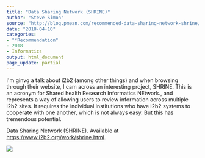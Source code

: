 ```yaml
---
title: "Data Sharing Network (SHRINE)"
author: "Steve Simon"
source: "http://blog.pmean.com/recommended-data-sharing-network-shrine/"
date: "2018-04-10"
categories:
- "*Recommendation"
- 2018
- Informatics
output: html_document
page_update: partial
---
```


I'm ginvg a talk about i2b2 (among other things) and when browsing
through their website, I cam across an interesting project, SHRINE. This
is an acronym for Shared health Research Informatics NEtwork., and
represents a way of allowing users to review information across multiple
i2b2 sites. It requires the individual institutions who have i2b2
systems to cooperate with one another, which is not always easy. But
this has tremendous potential.

<!---More--->

Data Sharing Network (SHRINE). Available at
<https://www.i2b2.org/work/shrine.html>.

![](http://www.pmean.com/new-images/18/recommended-data-sharing-network-shrine01.png)




